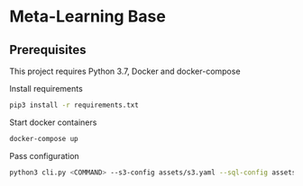 # Meta-Learning Base

## Prerequisites

This project requires Python 3.7, Docker and docker-compose

Install requirements
```bash
pip3 install -r requirements.txt
```

Start docker containers
```bash
docker-compose up
```

Pass configuration
```bash
python3 cli.py <COMMAND> --s3-config assets/s3.yaml --sql-config assets/sql.yaml
```